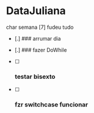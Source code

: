 # DataJuliana

char semana [7] fudeu tudo





- [.] ### arrumar dia

- [.] ### fazer DoWhile
- [ ] ### testar bisexto
- [ ] ### fzr switchcase funcionar

